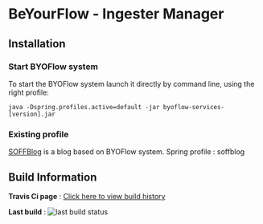 # BeYourFlow - Ingester Manager

## Installation
### Start BYOFlow system
To start the BYOFlow system launch it directly by command line, using the right profile:

```
java -Dspring.profiles.active=default -jar byoflow-services-[version].jar
```

### Existing profile
[SOFFBlog](http://soffblog.altervista.org) is a blog based on BYOFlow system. Spring profile : soffblog

## Build Information
**Travis Ci page** : [Click here to view build history](https://travis-ci.org/gvincenzi/byoflow)

**Last build** : <img src="https://travis-ci.org/gvincenzi/byoflow.svg?branch=master" alt="last build status">